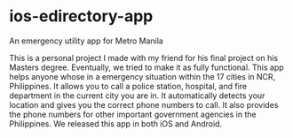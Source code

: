 # ios-edirectory-app
An emergency utility app for Metro Manila

This is a personal project I made with my friend for his final project on his Masters degree. Eventually, we tried to make it as fully functional. This app helps anyone whose in a emergency situation within the 17 cities in NCR, Philippines. It allows you to call a police station, hospital, and fire department in the current city you are in. It automatically detects your location and gives you the correct phone numbers to call. It also provides the phone numbers for other important government agencies in the Philippines. We released this app in both iOS and Android.
